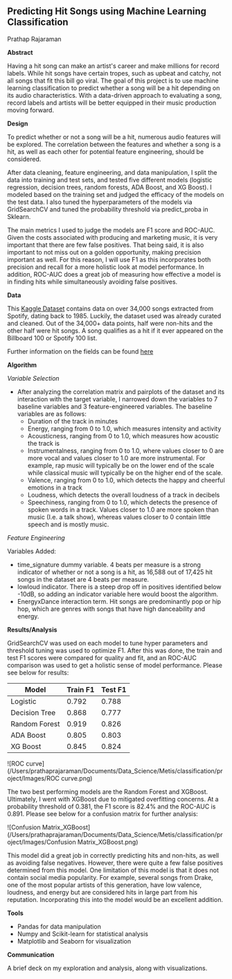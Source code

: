 ## **Predicting Hit Songs using Machine Learning Classification**

Prathap Rajaraman

**Abstract**

Having a hit song can make an artist's career and make millions for record labels. While hit songs have certain tropes, such as upbeat and catchy, not all songs that fit this bill go viral. The goal of this project is to use machine learning classification to predict whether a song will be a hit depending on its audio characteristics. With a data-driven approach to evaluating a song, record labels and artists will be better equipped in their music production moving forward.



**Design**

To predict whether or not a song will be a hit, numerous audio features will be explored. The correlation between the features and whether a song is a hit, as well as each other for potential feature engineering, should be considered.



After data cleaning, feature engineering, and data manipulation, I split the data into training and test sets, and tested five different models (logistic regression, decision trees, random forests, ADA Boost, and XG Boost). I modeled based on the training set and judged the efficacy of the models on the test data. I also tuned the hyperparameters of the models via GridSearchCV and tuned the probability threshold via predict_proba in Sklearn.



The main metrics I used to judge the models are F1 score and ROC-AUC. Given the costs associated with producing and marketing music, it is very important that there are few false positives. That being said, it is also important to not miss out on a golden opportunity, making precision important as well. For this reason, I will use F1 as this incorporates both precision and recall for a more holistic look at model performance. In addition, ROC-AUC does a great job of measuring how effective a model is in finding hits while simultaneously avoiding false positives.



**Data**

This [Kaggle Dataset](https://www.kaggle.com/multispiros/34740-hit-and-nonhit-songs-spotify-features) contains data on over 34,000 songs extracted from Spotify, dating back to 1985. Luckily, the dataset used was already curated and cleaned. Out of the 34,000+ data points, half were non-hits and the other half were hit songs. A song qualifies as a hit if it ever appeared on the Billboard 100 or Spotify 100 list.

Further information on the fields can be found [here](https://developer.spotify.com/documentation/web-api/reference/#/operations/get-several-audio-features)



**Algorithm**

*Variable Selection*

- After analyzing the correlation matrix and pairplots of the dataset and its interaction with the target variable, I narrowed down the variables to 7 baseline variables and 3 feature-engineered variables. The baseline variables are as follows:
  - Duration of the track in minutes
  - Energy, ranging from 0 to 1.0, which measures intensity and activity
  - Acousticness, ranging from 0 to 1.0, which measures how acoustic the track is
  - Instrumentalness, ranging from 0 to 1.0, where values closer to 0 are more vocal and values closer to 1.0 are more instrumental. For example, rap music will typically be on the lower end of the scale while classical music will typically be on the higher end of the scale.
  - Valence, ranging from 0 to 1.0, which detects the happy and cheerful emotions in a track
  - Loudness, which detects the overall loudness of a track in decibels
  - Speechiness, ranging from 0 to 1.0, which detects the presence of spoken words in a track. Values closer to 1.0 are more spoken than music (I.e. a talk show), whereas values closer to 0 contain little speech and is mostly music.

*Feature Engineering*

Variables Added:

- time_signature dummy variable. 4 beats per measure is a strong indicator of whether or not a song is a hit, as 16,588 out of 17,425 hit songs in the dataset are 4 beats per measure.
- lowloud indicator. There is a steep drop off in positives identified below -10dB, so adding an indicator variable here would boost the algorithm.
- EnergyxDance interaction term. Hit songs are predominantly pop or hip hop, which are genres with songs that have high danceability and energy.



**Results/Analysis**

GridSearchCV was used on each model to tune hyper parameters and threshold tuning was used to optimize F1. After this was done, the train and test F1 scores were compared for quality and fit, and an ROC-AUC comparison was used to get a holistic sense of model performance. Please see below for results:

| Model         | Train F1 | Test F1 |
| ------------- | -------- | ------- |
| Logistic      | 0.792    | 0.788   |
| Decision Tree | 0.868    | 0.777   |
| Random Forest | 0.919    | 0.826   |
| ADA Boost     | 0.805    | 0.803   |
| XG Boost      | 0.845    | 0.824   |

![ROC curve](/Users/prathaprajaraman/Documents/Data_Science/Metis/classification/project/Images/ROC curve.png)



The two best performing models are the Random Forest and XGBoost. Ultimately, I went with XGBoost due to mitigated overfitting concerns. At a probability threshold of 0.381, the F1 score is 82.4% and the ROC-AUC is 0.891. Please see below for a confusion matrix for further analysis:

![Confusion Matrix_XGBoost](/Users/prathaprajaraman/Documents/Data_Science/Metis/classification/project/Images/Confusion Matrix_XGBoost.png)

This model did a great job in correctly predicting hits and non-hits, as well as avoiding false negatives. However, there were quite a few false positives determined from this model. One limitation of this model is that it does not contain social media popularity. For example, several songs from Drake, one of the most popular artists of this generation, have low valence, loudness, and energy but are considered hits in large part from his reputation. Incorporating this into the model would be an excellent addition.



**Tools**

- Pandas for data manipulation
- Numpy and Scikit-learn for statistical analysis
- Matplotlib and Seaborn for visualization



**Communication**

A brief deck on my exploration and analysis, along with visualizations.

